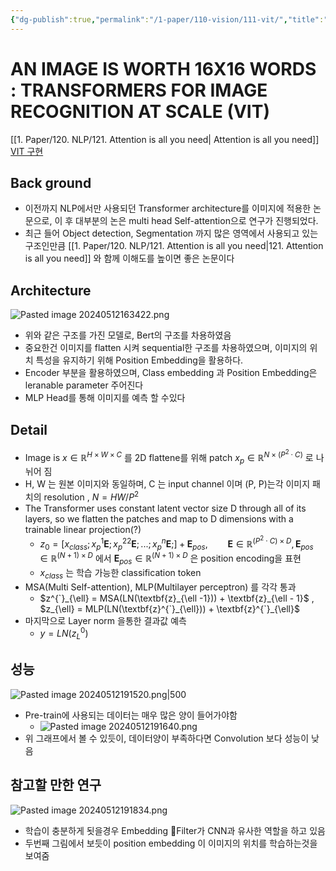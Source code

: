 ```yaml
---
{"dg-publish":true,"permalink":"/1-paper/110-vision/111-vit/","title":"111. VIT","tags":["paper","summary","study","backbone"]}
---
```


# AN IMAGE IS WORTH 16X16 WORDS : TRANSFORMERS FOR IMAGE RECOGNITION AT SCALE (VIT)
[[1. Paper/120. NLP/121. Attention is all you need\| Attention is all you need]]
[VIT 구현](https://github.com/youngjaean/model-implement-pytorch/blob/main/vit.ipynb)

## Back ground

- 이전까지 NLP에서만 사용되던 Transformer  architecture를 이미지에 적용한 논문으로, 이 후 대부분의 논은 multi head Self-attention으로 연구가 진행되었다. 
- 최근 들어 Object detection, Segmentation 까지 많은 영역에서 사용되고 있는 구조인만큼 [[1. Paper/120. NLP/121. Attention is all you need\|121. Attention is all you need]] 와 함께 이해도를 높이면 좋은 논문이다
## Architecture
![Pasted image 20240512163422.png](/img/user/0.%EC%A7%80%EC%8B%9D%EC%B0%BD%EA%B3%A0/030.%20source/Pasted%20image%2020240512163422.png)
- 위와 같은 구조를 가진 모델로, Bert의 구조를 차용하였음
- 중요한건 이미지를 flatten 시켜 sequential한 구조를 차용하였으며, 이미지의 위치 특성을 유지하기 위해 Position Embedding을 활용하다.
- Encoder 부분을 활용하였으며, Class embedding 과 Position Embedding은 leranable parameter 주어진다
- MLP Head를 통해 이미지를 예측 할 수있다 

## Detail
- Image is $x \in \mathbb{R}^{H\times W\times C}$ 를 2D flattene를 위해 patch $x_p \in \mathbb{R}^{N\times ( P^2 \cdot C)}$ 로 나뉘어 짐
- H, W 는 원본 이미지와 동일하며, C 는 input channel 이며 (P, P)는각 이미지 패치의 resolution , $N = HW/P^2$ 
- The Transformer uses constant latent vector size D through all of its layers, so we flatten the patches and map to D dimensions with a trainable linear projection(?)
	- $z_0 = [x_{class}; x_p^1\textbf{E};x_p^22\textbf{E};...;x_p^n\textbf{E};] + \textbf{E}_{pos}, \qquad \textbf{E} \in \mathbb{R}^{(P^2 \cdot C) \times D } , \textbf{E}_{pos} \in \mathbb{R}^{(N+1)\times D}$   에서 $\textbf{E}_{pos} \in \mathbb{R}^{(N+1)\times D}$ 은 position encoding을 표현
	- $x_{class}$ 는 학습 가능한 classification token
- MSA(Multi Self-attention), MLP(Multilayer perceptron) 를 각각  통과
	- $z^{`}_{\ell} = MSA(LN(\textbf{z}_{\ell -1})) + \textbf{z}_{\ell - 1}$ ,  $z_{\ell} = MLP(LN(\textbf{z}^{`}_{\ell})) + \textbf{z}^{`}_{\ell}$ 
- 마지막으로 Layer norm 을통한 결과값 예측
	- $y = LN(z^0_L)$
## 성능
![Pasted image 20240512191520.png|500](/img/user/0.%EC%A7%80%EC%8B%9D%EC%B0%BD%EA%B3%A0/030.%20source/Pasted%20image%2020240512191520.png)

- Pre-train에 사용되는 데이터는 매우 많은 양이 들어가야함
	- ![Pasted image 20240512191640.png](/img/user/0.%EC%A7%80%EC%8B%9D%EC%B0%BD%EA%B3%A0/030.%20source/Pasted%20image%2020240512191640.png)
- 위 그래프에서 볼 수 있듯이, 데이터양이 부족하다면 Convolution 보다 성능이 낮음

## 참고할 만한 연구
 ![Pasted image 20240512191834.png](/img/user/0.%EC%A7%80%EC%8B%9D%EC%B0%BD%EA%B3%A0/030.%20source/Pasted%20image%2020240512191834.png)
 - 학습이 충분하게 됫을경우 Embedding Filter가 CNN과 유사한 역할을 하고 있음
 - 두번째 그림에서 보듯이 position embedding 이 이미지의 위치를 학습하는것을 보여줌